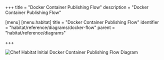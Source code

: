 +++
title = "Docker Container Publishing Flow"
description = "Docker Container Publishing Flow"

[menu]
  [menu.habitat]
    title = "Docker Container Publishing Flow"
    identifier = "habitat/reference/diagrams/docker-flow"
    parent = "habitat/reference/diagrams"

+++

![Chef Habitat Initial Docker Container Publishing Flow Diagram](/images/infographics/habitat-initial-docker-container-publishing-flow.png)
